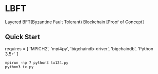 # LBFT

Layered BFT(Byzantine Fault Tolerant) Blockchain [Proof of Concept]

## Quick Start
requires = [
    'MPICH2',
    'mpi4py',
    'bigchaindb-driver',
    'bigchaindb',
    'Python 3.5+'
]


```
mpirun -np 7 python3 tx124.py
python3 tx.py
```


